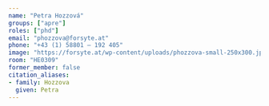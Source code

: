 ```yaml
---
name: "Petra Hozzová"
groups: ["apre"]
roles: ["phd"]
email: "phozzova@forsyte.at"
phone: "+43 (1) 58801 – 192 405"
image: "https://forsyte.at/wp-content/uploads/phozzova-small-250x300.jpg"
room: "HE0309"
former_member: false
citation_aliases:
- family: Hozzova
  given: Petra
---
```


<!--
Your custom content goes here.
-->
